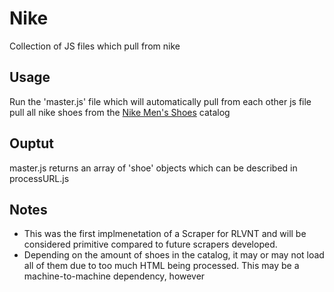 # Nike

Collection of JS files which pull from nike

## Usage

Run the 'master.js' file which will automatically pull from each other js file pull all nike shoes from the [Nike Men's Shoes](https://www.nike.com/w/mens-shoes-nik1zy7ok) catalog

## Ouptut

master.js returns an array of 'shoe' objects which can be described in processURL.js

## Notes

- This was the first implmenetation of a Scraper for RLVNT and will be considered primitive compared to future scrapers developed.
- Depending on the amount of shoes in the catalog, it may or may not load all of them due to too much HTML being processed. This may be a machine-to-machine dependency, however
